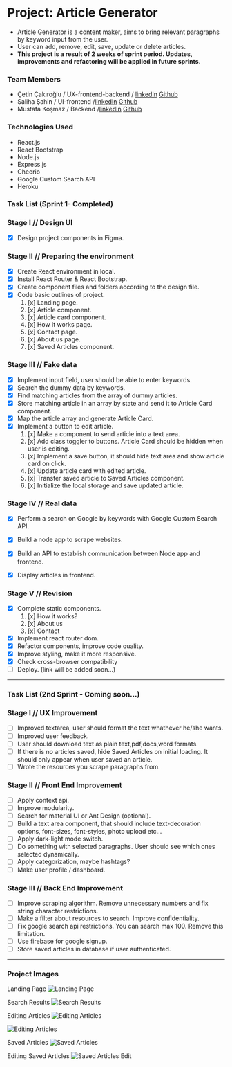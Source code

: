 # Project: Article Generator

- Article Generator is a content maker, aims to bring relevant paragraphs by keyword input from the user.
- User can add, remove, edit, save, update or delete articles.
- **This project is a result of 2 weeks of sprint period. Updates, improvements and refactoring will be applied in future sprints.**

### Team Members
- Çetin Çakıroğlu / UX-frontend-backend / [linkedIn](https://www.linkedin.com/in/cakiroglu-cetin/) [Github](https://github.com/cetincakiroglu)
- Saliha Şahin / UI-frontend /[linkedIn](https://www.linkedin.com/in/saliha-%C5%9Fahin-45651a19a/) [Github](https://github.com/SalihaSahin)
- Mustafa Koşmaz / Backend /[linkedIn](https://www.linkedin.com/in/neverrun/) [Github](https://github.com/01mk027)
### Technologies Used
- React.js
- React Bootstrap
- Node.js
- Express.js
- Cheerio
- Google Custom Search API
- Heroku

### Task List (Sprint 1- Completed)

### Stage I // Design UI
- [x] Design project components in Figma.

### Stage II // Preparing the environment
- [x] Create React environment in local.
- [x] Install React Router & React Bootstrap.
- [x] Create component files and folders according to the design file.
- [x] Code basic outlines of project.
    1. [x] Landing page.
    2. [x] Article component.
    3. [x] Article card component.
    4. [x] How it works page.
    5. [x] Contact page.
    6. [x] About us page. 
    7. [x] Saved Articles component.
    
### Stage III // Fake data
- [x] Implement input field, user should be able to enter keywords.
- [x] Search the dummy data by keywords.
- [x] Find matching articles from the array of dummy articles.
- [x] Store matching article in an array by state and send it to Article Card component.
- [x] Map the article array and generate Article Card.
- [x] Implement a button to edit article.
    1. [x] Make a component to send article into a text area.
    2. [x] Add class toggler to buttons. Article Card should be hidden when user is editing.
    3. [x] Implement a save button, it should hide text area and show article card on click.
    4. [x] Update article card with edited article.
    5. [x] Transfer saved article to Saved Articles component.
    6. [x] Initialize the local storage and save updated article.
    

### Stage IV // Real data
- [x] Perform a search on Google by keywords with Google Custom Search API.
- [x] Build a node app to scrape websites.
- [x] Build an API to establish communication between Node app and frontend.
- [x] Display articles in frontend.


### Stage V // Revision
- [x] Complete static components.
    1. [x] How it works?
    2. [x] About us
    3. [x] Contact
- [x] Implement react router dom.
- [x] Refactor components, improve code quality.
- [x] Improve styling, make it more responsive.
- [x] Check cross-browser compatibility
- [ ] Deploy. (link will be added soon...)
---
### Task List (2nd Sprint - Coming soon...)

### Stage I // UX Improvement

- [ ] Improved textarea, user should format the text whathever he/she wants.
- [ ] Improved user feedback.
- [ ] User should download text as plain text,pdf,docs,word formats.
- [ ] If there is no articles saved, hide Saved Articles on initial loading. It should only appear when user saved an article.
- [ ] Wrote the resources you scrape paragraphs from.

### Stage II // Front End Improvement

- [ ] Apply context api.
- [ ] Improve modularity.
- [ ] Search for material UI or Ant Design (optional).
- [ ] Build a text area component, that should include text-decoration options, font-sizes, font-styles, photo upload etc...
- [ ] Apply dark-light mode switch.
- [ ] Do something with selected paragraphs. User should see which ones selected dynamically.
- [ ] Apply categorization, maybe hashtags?
- [ ] Make user profile / dashboard.

### Stage III // Back End Improvement

- [ ] Improve scraping algorithm. Remove unnecessary numbers and fix string character restrictions.
- [ ] Make a filter about resources to search. Improve confidentiality.
- [ ] Fix google search api restrictions. You can search max 100. Remove this limitation.
- [ ] Use firebase for google signup. 
- [ ] Store saved articles in database if user authenticated.

---

### Project Images
Landing Page
![Landing Page](./src/Images/ProjectImages/initial-landing.png)

Search Results
![Search Results](./src/Images/ProjectImages/searchResults.png)

Editing Articles
![Editing Articles](./src/Images/ProjectImages/edit1.png)

![Editing Articles](./src/Images/ProjectImages/edit2.png)

Saved Articles
![Saved Articles](./src/Images/ProjectImages/savedArticles.png)

Editing Saved Articles
![Saved Articles Edit](./src/Images/ProjectImages/savedArticles2.png)
